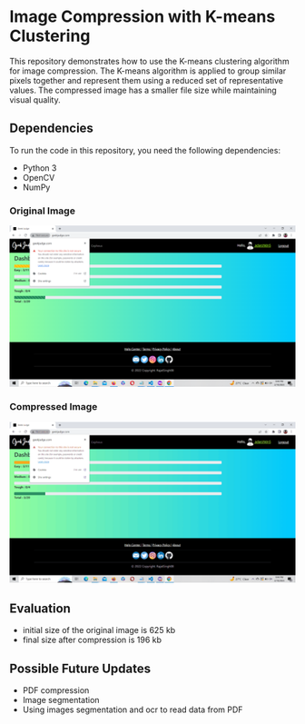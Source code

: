 
# Image Compression with K-means Clustering

This repository demonstrates how to use the K-means clustering algorithm for image compression. The K-means algorithm is applied to group similar pixels together and represent them using a reduced set of representative values. The compressed image has a smaller file size while maintaining visual quality.

## Dependencies

To run the code in this repository, you need the following dependencies:
- Python 3
- OpenCV
- NumPy

### Original Image
![Alt Text](original.png)

### Compressed Image
![Alt Text](compressed.png)

## Evaluation
 - initial size of the original image is 625 kb
 - final size after compression is 196 kb

## Possible Future Updates
 - PDF compression
 - Image segmentation
 - Using images segmentation and ocr to read data from PDF
